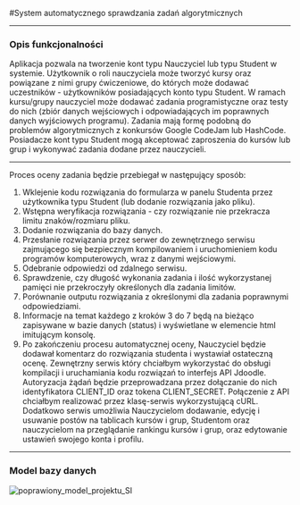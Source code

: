 #System automatycznego sprawdzania zadań algorytmicznych
___

### Opis funkcjonalności
Aplikacja pozwala na tworzenie kont typu Nauczyciel lub typu Student w systemie.
Użytkownik o roli nauczyciela może tworzyć kursy oraz powiązane z nimi grupy
ćwiczeniowe, do których może dodawać uczestników - użytkowników posiadających konto
typu Student. W ramach kursu/grupy nauczyciel może dodawać zadania programistyczne
oraz testy do nich (zbiór danych wejściowych i odpowiadających im poprawnych danych
wyjściowych programu). Zadania mają formę podobną do problemów algorytmicznych z
konkursów Google CodeJam lub HashCode.
Posiadacze kont typu Student mogą akceptować zaproszenia do kursów lub grup i
wykonywać zadania dodane przez nauczycieli. 
___
Proces oceny zadania będzie przebiegał w
następujący sposób:
1. Wklejenie kodu rozwiązania do formularza w panelu Studenta przez użytkownika
   typu Student (lub dodanie rozwiązania jako pliku).
2. Wstępna weryfikacja rozwiązania - czy rozwiązanie nie przekracza limitu
   znaków/rozmiaru pliku.
3. Dodanie rozwiązania do bazy danych.
4. Przesłanie rozwiązania przez serwer do zewnętrznego serwisu zajmującego się
   bezpiecznym kompilowaniem i uruchomieniem kodu programów komputerowych,
   wraz z danymi wejściowymi.
5. Odebranie odpowiedzi od zdalnego serwisu.
6. Sprawdzenie, czy długość wykonania zadania i ilość wykorzystanej pamięci nie
   przekroczyły określonych dla zadania limitów.
7. Porównanie outputu rozwiązania z określonymi dla zadania poprawnymi
   odpowiedziami.
8. Informacje na temat każdego z kroków 3 do 7 będą na bieżąco zapisywane w bazie
   danych (status) i wyświetlane w elemencie html imitującym konsolę.
9. Po zakończeniu procesu automatycznej oceny, Nauczyciel będzie dodawał
   komentarz do rozwiązania studenta i wystawiał ostateczną ocenę.
   Zewnętrzny serwis który chciałbym wykorzystać do obsługi kompilacji i uruchamiania
   kodu rozwiązań to interfejs API Jdoodle. Autoryzacja żądań będzie przeprowadzana przez
   dołączanie do nich identyfikatora CLIENT_ID oraz tokena CLIENT_SECRET. Połączenie z
   API chciałbym realizować przez klasę-serwis wykorzystującą cURL.
   Dodatkowo serwis umożliwia Nauczycielom dodawanie, edycję i usuwanie postów na
   tablicach kursów i grup, Studentom oraz nauczycielom na przeglądanie rankingu kursów i
   grup, oraz edytowanie ustawień swojego konta i profilu.
   
___

### Model bazy danych

![poprawiony_model_projektu_SI](https://user-images.githubusercontent.com/59512535/119892875-f5eeac00-bf3a-11eb-969a-c71255e22854.png)
